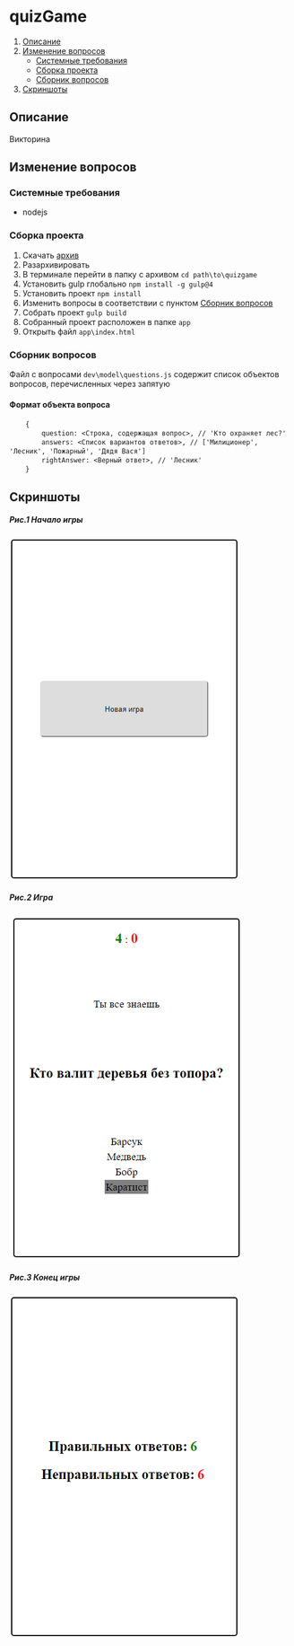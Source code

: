 # quizGame

1. [Описание](#Описание)
2. [Изменение вопросов](#Изменение-вопросов)
    - [Системные требования](#Системные-требования)
    - [Сборка проекта](#Сборка-проекта)
    - [Сборник вопросов](#Сборник-вопросов)
3. [Скриншоты](#Скриншоты)

## <a name="Описание">Описание</a>

Викторина

## <a name="Изменение-вопросов">Изменение вопросов</a>

### <a name="Системные-требования">Системные требования</a>

- nodejs

### <a name="Сборка-проекта">Сборка проекта</a>

1. Скачать [архив](distr/quizgame.zip)
2. Разархивировать
3. В терминале перейти в папку с архивом `cd path\to\quizgame`
4. Установить gulp глобально `npm install -g gulp@4`
5. Установить проект `npm install`
6. Изменить вопросы в соответствии с пунктом [Сборник вопросов](#Сборник-вопросов)
7. Собрать проект `gulp build`
8. Собранный проект расположен в папке `app`
9. Открыть файл `app\index.html`

### <a name="Сборник-вопросов">Сборник вопросов</a>

Файл с вопросами `dev\model\questions.js` содержит список объектов вопросов, перечисленных через запятую

#### Формат объекта вопроса

```no-highlight
    {
        question: <Cтрока, содержащая вопрос>, // 'Кто охраняет лес?'
        answers: <Список вариантов ответов>, // ['Милиционер', 'Лесник', 'Пожарный', 'Дядя Вася']
        rightAnswer: <Верный ответ>, // 'Лесник'
    }
```

## <a name="Скриншоты">Скриншоты</a>

##### Рис.1 Начало игры

![Начало игры](screenshots/startgame.png "Начало игры")

##### Рис.2 Игра

![Игра](screenshots/game.png "Игра")

##### Рис.3 Конец игры

![Конец игры](screenshots/endgame.png "Конец игры")
